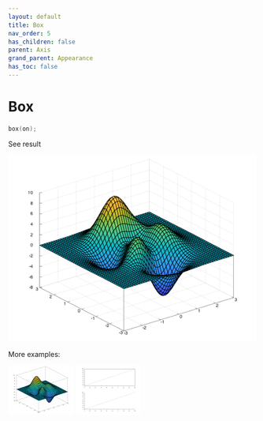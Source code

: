 ```yaml
---
layout: default
title: Box
nav_order: 5
has_children: false
parent: Axis
grand_parent: Appearance
has_toc: false
---
```

# Box

```cpp
box(on);
```


See result

[![example_box_1](box/box_1.png)](https://github.com/alandefreitas/matplotplusplus/blob/master/examples/appearance/axis/box/box_1.cpp)

More examples:
    
[![example_box_2](box/box_2_thumb.png)](https://github.com/alandefreitas/matplotplusplus/blob/master/examples/appearance/axis/box/box_2.cpp)  [![example_box_3](box/box_3_thumb.png)](https://github.com/alandefreitas/matplotplusplus/blob/master/examples/appearance/axis/box/box_3.cpp)

  



<!-- Generated with mdsplit: https://github.com/alandefreitas/mdsplit -->
